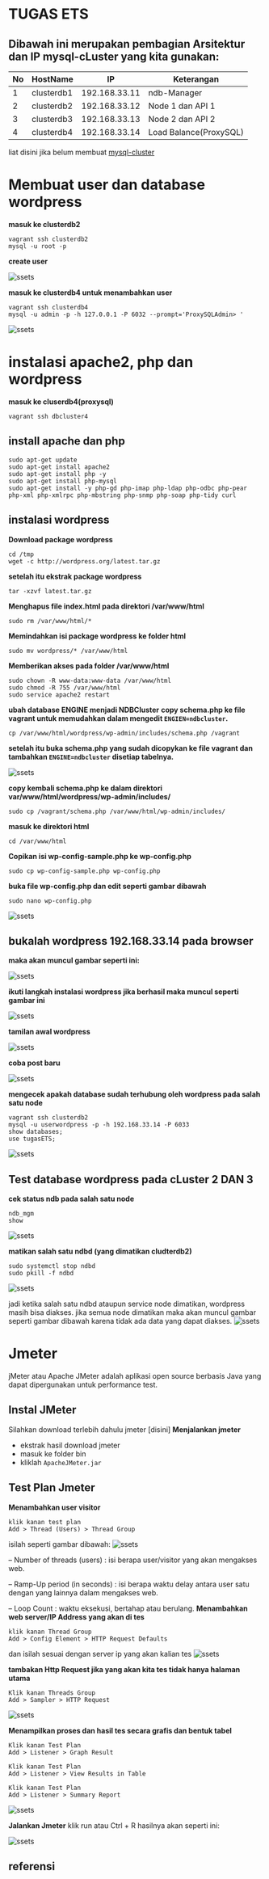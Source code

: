 # TUGAS ETS 
## Dibawah ini merupakan pembagian Arsitektur dan IP mysql-cLuster yang kita gunakan:

No | HostName |    IP    | Keterangan  |
---|----------|----------|-------------|
1  |clusterdb1|192.168.33.11|ndb-Manager|
2 |clusterdb2|192.168.33.12|Node 1 dan API 1|
3 |clusterdb3|192.168.33.13|Node 2 dan API 2|
4 |clusterdb4|192.168.33.14|Load Balance(ProxySQL)|

liat disini jika belum membuat [mysql-cluster](https://github.com/Nirmala01/Basis-Data-Terdistribusi-BDT-/tree/master/tugas%20implementasi)

# Membuat user dan database wordpress
**masuk ke clusterdb2**
```
vagrant ssh clusterdb2
mysql -u root -p
```
**create user**

![ssets](https://github.com/Nirmala01/Basis-Data-Terdistribusi-BDT-/blob/master/Tugas%20ETS/ssets/user%20baru%20wordpress.PNG)

**masuk ke clusterdb4 untuk menambahkan user**
```
vagrant ssh clusterdb4
mysql -u admin -p -h 127.0.0.1 -P 6032 --prompt='ProxySQLAdmin> '
```

![ssets](https://github.com/Nirmala01/Basis-Data-Terdistribusi-BDT-/blob/master/Tugas%20ETS/ssets/izinuserpadaproxy.PNG)

# instalasi apache2, php dan wordpress
**masuk ke cluserdb4(proxysql)**
```
vagrant ssh dbcluster4
```
## install apache dan php
```
sudo apt-get update
sudo apt-get install apache2
sudo apt-get install php -y
sudo apt-get install php-mysql
sudo apt-get install -y php-gd php-imap php-ldap php-odbc php-pear php-xml php-xmlrpc php-mbstring php-snmp php-soap php-tidy curl
```

## instalasi wordpress
**Download package wordpress**
```
cd /tmp
wget -c http://wordpress.org/latest.tar.gz
```
**setelah itu ekstrak package wordpress**
```
tar -xzvf latest.tar.gz
```
**Menghapus file index.html pada direktori /var/www/html**
```
sudo rm /var/www/html/*
```
**Memindahkan isi package wordpress ke folder html**
```
sudo mv wordpress/* /var/www/html
```
**Memberikan akses pada folder /var/www/html**
```
sudo chown -R www-data:www-data /var/www/html
sudo chmod -R 755 /var/www/html
sudo service apache2 restart
```

**ubah database ENGINE menjadi NDBCluster**
**copy schema.php ke file vagrant untuk memudahkan dalam mengedit ```ENGIEN=ndbcluster```.**
```
cp /var/www/html/wordpress/wp-admin/includes/schema.php /vagrant
```
**setelah itu buka schema.php yang sudah dicopykan ke file vagrant dan tambahkan ```ENGINE=ndbcluster``` disetiap tabelnya.**

![ssets](https://github.com/Nirmala01/Basis-Data-Terdistribusi-BDT-/blob/master/Tugas%20ETS/ssets/ndbcluster.PNG)

**copy kembali schema.php ke dalam direktori var/www/html/wordpress/wp-admin/includes/**
```
sudo cp /vagrant/schema.php /var/www/html/wp-admin/includes/
```
**masuk ke direktori html**
```
cd /var/www/html
```
**Copikan isi wp-config-sample.php ke wp-config.php**
```
sudo cp wp-config-sample.php wp-config.php
```
**buka file wp-config.php dan edit seperti gambar dibawah**
```
sudo nano wp-config.php
```
![ssets](https://github.com/Nirmala01/Basis-Data-Terdistribusi-BDT-/blob/master/Tugas%20ETS/ssets/configphp.PNG)

## bukalah wordpress 192.168.33.14 pada browser

**maka akan muncul gambar seperti ini:**

![ssets](https://github.com/Nirmala01/Basis-Data-Terdistribusi-BDT-/blob/master/Tugas%20ETS/ssets/Screenshot%20(67).png)

**ikuti langkah instalasi wordpress jika berhasil maka muncul seperti gambar ini**

![ssets](https://github.com/Nirmala01/Basis-Data-Terdistribusi-BDT-/blob/master/Tugas%20ETS/ssets/Screenshot%20(49).png)

**tamilan awal wordpress**

![ssets](https://github.com/Nirmala01/Basis-Data-Terdistribusi-BDT-/blob/master/Tugas%20ETS/ssets/Screenshot%20(51).png)

**coba post baru**

![ssets](https://github.com/Nirmala01/Basis-Data-Terdistribusi-BDT-/blob/master/Tugas%20ETS/ssets/Screenshot%20(53).png)

**mengecek apakah database sudah terhubung oleh wordpress pada salah satu node**
```
vagrant ssh clusterdb2
mysql -u userwordpress -p -h 192.168.33.14 -P 6033
show databases;
use tugasETS;
```
![ssets](https://github.com/Nirmala01/Basis-Data-Terdistribusi-BDT-/blob/master/Tugas%20ETS/ssets/showtables.PNG)

## Test database wordpress pada cLuster 2 DAN 3
**cek status ndb pada salah satu node**
```
ndb_mgm
show
```
![ssets](https://github.com/Nirmala01/Basis-Data-Terdistribusi-BDT-/blob/master/Tugas%20ETS/ssets/statusndbsblmdimatikan.PNG)

**matikan salah satu ndbd (yang dimatikan cludterdb2)**
```
sudo systemctl stop ndbd
sudo pkill -f ndbd
```
![ssets](https://github.com/Nirmala01/Basis-Data-Terdistribusi-BDT-/blob/master/Tugas%20ETS/ssets/matikan%20ndbd.PNG)

jadi ketika salah satu ndbd ataupun service node dimatikan, wordpress masih bisa diakses. jika semua node dimatikan maka akan muncul gambar seperti gambar dibawah karena tidak ada data yang dapat diakses.
![ssets](https://github.com/Nirmala01/Basis-Data-Terdistribusi-BDT-/blob/master/Tugas%20ETS/ssets/Screenshot%20(67).png)


# Jmeter
jMeter atau Apache JMeter adalah aplikasi open source berbasis Java yang dapat dipergunakan untuk performance test.

## Instal JMeter
Silahkan download terlebih dahulu jmeter [disini]
**Menjalankan jmeter**
- ekstrak hasil download jmeter 
- masuk ke folder bin
- kliklah ```ApacheJMeter.jar```

## Test Plan Jmeter
**Menambahkan user visitor**
```
klik kanan test plan
Add > Thread (Users) > Thread Group
```
isilah seperti gambar dibawah:
![ssets](https://github.com/Nirmala01/Basis-Data-Terdistribusi-BDT-/blob/master/Tugas%20ETS/ssets/thread.PNG)

– Number of threads (users) : isi berapa user/visitor yang akan mengakses web.

– Ramp-Up period (in seconds) : isi berapa waktu delay antara user satu dengan yang lainnya dalam mengakses web.

– Loop Count : waktu eksekusi, bertahap atau berulang.
**Menambahkan web server/IP Address yang akan di tes**
```
klik kanan Thread Group
Add > Config Element > HTTP Request Defaults
```
dan isilah sesuai dengan server ip yang akan kalian tes
![ssets](https://github.com/Nirmala01/Basis-Data-Terdistribusi-BDT-/blob/master/Tugas%20ETS/ssets/http1.PNG)

**tambakan Http Request jika yang akan kita tes tidak hanya halaman utama**
```
Klik kanan Threads Group
Add > Sampler > HTTP Request
```
![ssets](https://github.com/Nirmala01/Basis-Data-Terdistribusi-BDT-/blob/master/Tugas%20ETS/ssets/http2.PNG)

**Menampilkan proses dan hasil tes secara grafis dan bentuk tabel**
```
Klik kanan Test Plan
Add > Listener > Graph Result
```

```
Klik kanan Test Plan
Add > Listener > View Results in Table
```

```
Klik kanan Test Plan
Add > Listener > Summary Report
```
![ssets](https://github.com/Nirmala01/Basis-Data-Terdistribusi-BDT-/blob/master/Tugas%20ETS/ssets/hasilhasil.PNG)

**Jalankan Jmeter**
klik run atau Ctrl + R
hasilnya akan seperti ini:

![ssets](https://github.com/Nirmala01/Basis-Data-Terdistribusi-BDT-/blob/master/Tugas%20ETS/ssets/tablehasil.PNG)


## referensi 






